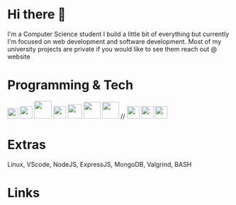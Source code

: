 # Hi there 👋
I'm a Computer Science student I build a little bit of everything but currently I'm focused on web development and software development.
Most of my university projects are private if you would like to see them reach out @ website

# Programming & Tech
<img src="https://upload.wikimedia.org/wikipedia/commons/6/6a/JavaScript-logo.png" height="24">
<img src="https://cdn-icons-png.flaticon.com/512/732/732212.png" height="28"> 
<img src="https://cdn.freebiesupply.com/logos/large/2x/css3-logo-png-transparent.png" height="40">
<img src="https://cdn-icons-png.flaticon.com/512/732/732212.png" height="28"> 
<img src="https://upload.wikimedia.org/wikipedia/commons/thumb/c/c3/Python-logo-notext.svg/1869px-Python-logo-notext.svg.png" height="32"> 
<img src="https://cdn-icons-png.flaticon.com/512/226/226777.png" height="38">
<img src="https://cdn.icon-icons.com/icons2/2107/PNG/512/file_type_vscode_icon_130084.png" height="38">
//
<img src="https://cdn-icons-png.flaticon.com/512/732/732212.png" height="28"> 
<img src="https://cdn-icons-png.flaticon.com/512/732/732212.png" height="28"> 
<img src="https://cdn-icons-png.flaticon.com/512/732/732212.png" height="28"> 









# Extras

Linux, VScode, NodeJS, ExpressJS, MongoDB, Valgrind, BASH

# Links
